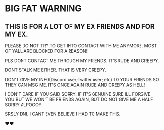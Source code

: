 # BIG FAT WARNING
## THIS IS FOR A LOT OF MY EX FRIENDS AND FOR MY EX.
PLEASE DO NOT TRY TO GET INTO CONTACT WITH ME ANYMORE. MOST OF YALL ARE BLOCKED FOR A REASON!!

PLS DONT CONTACT ME THROUGH MY FRIENDS. IT'S RUDE AND CREEPY.

DONT STALK ME EITHER. THAT IS VERY CREEPY.

DON'T GIVE MY INFO(Discord user;Twitter user; etc) TO YOUR FRIENDS SO THEY CAN MSG ME. IT'S ONCE AGAIN RUDE AND CREEPY AS HELL!

I DON'T CARE IF YOU SAID SORRY. IF IT'S GENUINE SURE ILL FORGIVE YOU BUT WE WON'T BE FRIENDS AGAIN, BUT DO NOT GIVE ME A HALF SORRY ALPOGOY.

SRSLY DNI. I CANT EVEN BELIEVE I HAD TO MAKE THIS.

❤️❤️
